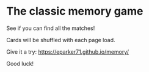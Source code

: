 # The classic memory game

See if you can find all the matches! 

Cards will be shuffled with each page load.

Give it a try: https://eparker71.github.io/memory/

Good luck! 
